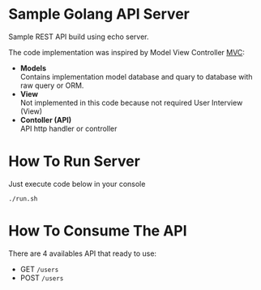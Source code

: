 # Sample Golang API Server

Sample REST API build using echo server.

The code implementation was inspired by Model View Controller [MVC](https://en.wikipedia.org/wiki/Model%E2%80%93view%E2%80%93controller):

-   **Models**<br/>Contains implementation model database and quary to database with raw query or ORM.
-   **View**<br/>Not implemented in this code because not required User Interview (View)
-   **Contoller (API)**<br/>API http handler or controller

# How To Run Server

Just execute code below in your console

```console
./run.sh
```

# How To Consume The API

There are 4 availables API that ready to use:

-   GET `/users`
-   POST `/users`
